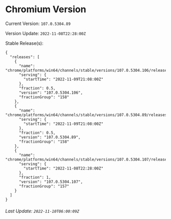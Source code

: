 # Chromium Version

Current Version: `107.0.5304.89`

Version Update: `2022-11-08T22:28:00Z`

Stable Release(s):
```
{
  "releases": [
    {
      "name": "chrome/platforms/win64/channels/stable/versions/107.0.5304.106/releases/1668028080",
      "serving": {
        "startTime": "2022-11-09T21:08:00Z"
      },
      "fraction": 0.5,
      "version": "107.0.5304.106",
      "fractionGroup": "158"
    },
    {
      "name": "chrome/platforms/win64/channels/stable/versions/107.0.5304.89/releases/1668028080",
      "serving": {
        "startTime": "2022-11-09T21:08:00Z"
      },
      "fraction": 0.5,
      "version": "107.0.5304.89",
      "fractionGroup": "158"
    },
    {
      "name": "chrome/platforms/win64/channels/stable/versions/107.0.5304.107/releases/1667946480",
      "serving": {
        "startTime": "2022-11-08T22:28:00Z"
      },
      "fraction": 1,
      "version": "107.0.5304.107",
      "fractionGroup": "157"
    }
  ]
}
```

###### Last Update: `2022-11-10T06:00:09Z`

